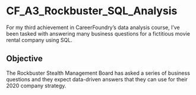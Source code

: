 # CF_A3_Rockbuster_SQL_Analysis
For my third achievement in CareerFoundry’s data analysis course, I’ve been tasked with answering many business questions for a fictitious movie rental company using SQL.
## Objective
The Rockbuster Stealth Management Board has asked a series of business questions and they expect data-driven answers that they can use for their 2020 company strategy.
